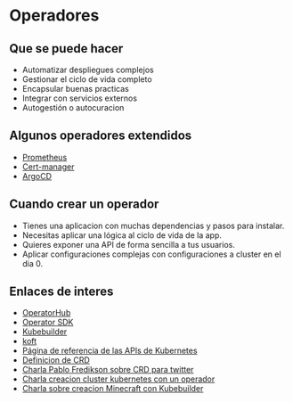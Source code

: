 # Operadores
## Que se puede hacer
- Automatizar despliegues complejos
- Gestionar el ciclo de vida completo
- Encapsular buenas practicas
- Integrar con servicios externos
- Autogestión o autocuracion

## Algunos operadores extendidos
- [Prometheus](https://operatorhub.io/operator/prometheus)
- [Cert-manager](https://operatorhub.io/operator/cert-manager)
- [ArgoCD](https://operatorhub.io/operator/argocd-operator)

## Cuando crear un operador
- Tienes una aplicacion con muchas dependencias y pasos para instalar.
- Necesitas aplicar una lógica al ciclo de vida de la app.
- Quieres exponer una API de forma sencilla a tus usuarios.
- Aplicar configuraciones complejas con configuraciones a cluster en el dia 0.


## Enlaces de interes
- [OperatorHub](https://operatorhub.io/)
- [Operator SDK](https://sdk.operatorframework.io/)
- [Kubebuilder](https://book.kubebuilder.io/)
- [koft](https://kopf.readthedocs.io/en/stable/)
- [Página de referencia de las APIs de Kubernetes](https://kubernetes.io/docs/reference/generated/kubernetes-api/v1.33/#api-overview)
- [Definicion de CRD](https://kubernetes.io/docs/reference/generated/kubernetes-api/v1.33/#customresourcedefinition-v1-apiextensions-k8s-io)
- [Charla Pablo Fredikson sobre CRD para twitter](https://www.youtube.com/watch?v=e0bgtiMqSy0)
- [Charla creacion cluster kubernetes con un operador](https://www.youtube.com/watch?v=7wdUa4Ulwxg)
- [Charla sobre creacion Minecraft con Kubebuilder](https://www.youtube.com/watch?v=tv-HJuwC4yI)